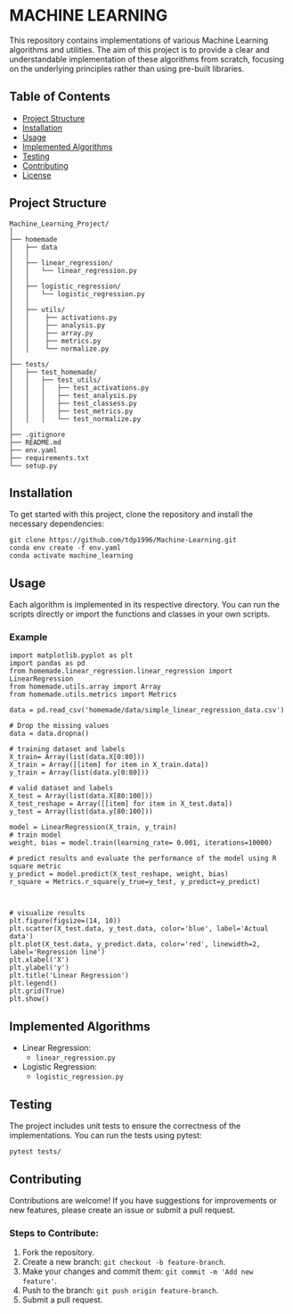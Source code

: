 # MACHINE LEARNING



This repository contains implementations of various Machine Learning algorithms and utilities. The aim of this project is to provide a clear and understandable implementation of these algorithms from scratch, focusing on the underlying principles rather than using pre-built libraries.

## Table of Contents
- [Project Structure](#project-structure)
- [Installation](#installation)
- [Usage](#usage)
- [Implemented Algorithms](#implemented-algorithms)
- [Testing](#testing)
- [Contributing](#contributing)
- [License](#license)

## Project Structure
```plaintext
Machine_Learning_Project/
│
├── homemade
│   ├── data
│   │
│   ├── linear_regression/
│   │   └── linear_regression.py
│   │
│   ├── logistic_regression/
│   │   └── logistic_regression.py
│   │
│   ├── utils/
│   │    ├── activations.py
│   │    ├── analysis.py
│   │    ├── array.py
│   │    ├── metrics.py
│   │    └── normalize.py        
│
├── tests/
│   ├── test_homemade/
│   │   ├── test_utils/
│   │   │   ├── test_activations.py
│   │   │   ├── test_analysis.py
│   │   │   ├── test_classess.py
│   │   │   ├── test_metrics.py
│   │   │   └── test_normalize.py
│
├── .gitignore
├── README.md
├── env.yaml
├── requirements.txt
└── setup.py
```

## Installation
To get started with this project, clone the repository and install the necessary dependencies:
```
git clone https://github.com/tdp1996/Machine-Learning.git
conda env create -f env.yaml
conda activate machine_learning
```

## Usage
Each algorithm is implemented in its respective directory. You can run the scripts directly or import the functions and classes in your own scripts.
### Example
```
import matplotlib.pyplot as plt
import pandas as pd
from homemade.linear_regression.linear_regression import LinearRegression
from homemade.utils.array import Array
from homemade.utils.metrics import Metrics

data = pd.read_csv('homemade/data/simple_linear_regression_data.csv')

# Drop the missing values
data = data.dropna()

# training dataset and labels
X_train= Array(list(data.X[0:80]))
X_train = Array([[item] for item in X_train.data])
y_train = Array(list(data.y[0:80]))

# valid dataset and labels
X_test = Array(list(data.X[80:100]))
X_test_reshape = Array([[item] for item in X_test.data])
y_test = Array(list(data.y[80:100]))

model = LinearRegression(X_train, y_train)
# train model
weight, bias = model.train(learning_rate= 0.001, iterations=10000)

# predict results and evaluate the performance of the model using R square metric
y_predict = model.predict(X_test_reshape, weight, bias)
r_square = Metrics.r_square(y_true=y_test, y_predict=y_predict)



# visualize results
plt.figure(figsize=(14, 10))
plt.scatter(X_test.data, y_test.data, color='blue', label='Actual data')
plt.plot(X_test.data, y_predict.data, color='red', linewidth=2, label='Regression line')
plt.xlabel('X')
plt.ylabel('y')
plt.title('Linear Regression')
plt.legend()
plt.grid(True)
plt.show()
```

## Implemented Algorithms
* Linear Regression:
  * `linear_regression.py`
* Logistic Regression:
  *  `logistic_regression.py`

## Testing
The project includes unit tests to ensure the correctness of the implementations. You can run the tests using pytest:
```
pytest tests/
```

## Contributing
Contributions are welcome! If you have suggestions for improvements or new features, please create an issue or submit a pull request.
### Steps to Contribute:
1. Fork the repository.
2. Create a new branch: `git checkout -b feature-branch`.
3. Make your changes and commit them: `git commit -m 'Add new feature'`.
4. Push to the branch: `git push origin feature-branch`.
5. Submit a pull request.
